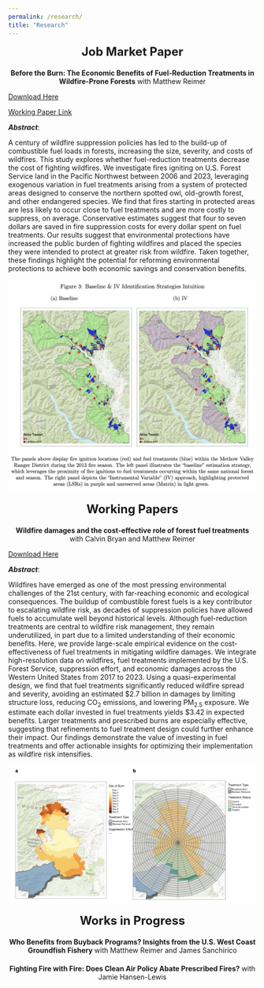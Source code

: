 ```yaml
---
permalink: /research/
title: "Research"
---
```


<div style="text-align: center; font-size: 24px; font-weight: bold; margin-bottom: 20px;">
  Job Market Paper
</div>
<!-- Add a smaller margin to control spacing -->

<center><b>Before the Burn: The Economic Benefits of Fuel-Reduction Treatments in Wildfire-Prone Forests</b> with Matthew Reimer</center>

[Download Here](https://frederikstrabo.github.io/files/Strabo_JMP.pdf)

[Working Paper Link](https://papers.ssrn.com/sol3/papers.cfm?abstract_id=5064565)


***Abstract***:

A century of wildfire suppression policies has led to the build-up of combustible fuel
loads in forests, increasing the size, severity, and costs of wildfires. This study explores whether fuel-reduction treatments decrease the cost of fighting wildfires. We investigate fires igniting on U.S. Forest Service land in the Pacific Northwest between 2006 and 2023, leveraging exogenous variation in fuel treatments arising from a system of protected areas designed to conserve the northern spotted owl, old-growth forest, and other endangered species. We find that fires starting in protected areas are less likely to occur close to fuel treatments and are more costly to suppress, on average. Conservative estimates suggest that four to seven dollars are saved in fire suppression costs for every dollar spent on fuel treatments. Our results suggest that environmental protections have increased the public burden of fighting wildfires and placed the species they were intended to protect at greater risk from wildfire. Taken together, these findings highlight the potential for reforming environmental protections to achieve both economic savings and conservation benefits.

![](/images/IV_Intuition.png)


<div style="text-align: center; font-size: 24px; font-weight: bold; margin-bottom: 20px;">
  Working Papers
</div>

<div style="margin-bottom: 20px;"></div>

<center><b>Wildfire damages and the cost-effective role of forest fuel treatments</b> with Calvin Bryan and Matthew Reimer</center>

[Download Here](https://frederikstrabo.github.io/files/ChapterIIDraft.pdf)

***Abstract***:

Wildfires have emerged as one of the most pressing environmental challenges of the 21st century, with far-reaching economic and ecological consequences. The buildup of combustible forest fuels is a key contributor to escalating wildfire risk, as decades of suppression policies have allowed fuels to accumulate well beyond historical levels. Although fuel-reduction treatments are central to wildfire risk management, they remain underutilized, in part due to a limited understanding of their economic benefits. Here, we provide large-scale empirical evidence on the cost-effectiveness of fuel treatments in mitigating wildfire damages. We integrate high-resolution data on wildfires, fuel treatments implemented by the U.S. Forest Service, suppression effort, and economic damages across the Western United States from 2017 to 2023. Using a quasi-experimental design, we find that fuel treatments significantly reduced wildfire spread and severity, avoiding an estimated $2.7 billion in damages by limiting structure loss, reducing CO<sub>2</sub> emissions, and lowering PM<sub>2.5</sub> exposure. We estimate each dollar invested in fuel treatments yields $3.42 in expected benefits. Larger treatments and prescribed burns are especially effective, suggesting that refinements to fuel treatment design could further enhance their impact. Our findings demonstrate the value of investing in fuel treatments and offer actionable insights for optimizing their implementation as wildfire risk intensifies.

![](/images/CHII.png)


<div style="text-align: center; font-size: 24px; font-weight: bold; margin-bottom: 20px;">
  Works in Progress
</div>

<div style="margin-bottom: 20px;"></div>

<center><b>Who Benefits from Buyback Programs? Insights from the U.S. West Coast Groundfish Fishery</b> with Matthew Reimer and James Sanchirico</center>

<div style="margin-bottom: 20px;"></div>

<center><b> Fighting Fire with Fire: Does Clean Air Policy Abate Prescribed Fires?</b> with Jamie Hansen-Lewis</center>


